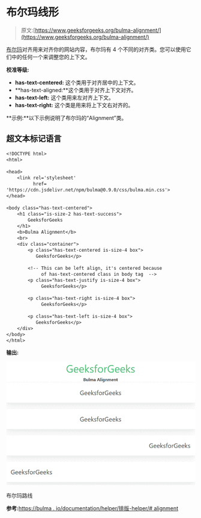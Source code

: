# 布尔玛线形

> 原文:[https://www.geeksforgeeks.org/bulma-alignment/](https://www.geeksforgeeks.org/bulma-alignment/)

[布尔玛](https://www.geeksforgeeks.org/bulma-introduction/)对齐用来对齐你的网站内容，布尔玛有 4 个不同的对齐类。您可以使用它们中的任何一个来调整您的上下文。

**校准等级:**

*   **has-text-centered:** 这个类用于对齐居中的上下文。
*   **has-text-aligned:**这个类用于对齐上下文对齐。
*   **has-text-left:** 这个类用来左对齐上下文。
*   **has-text-right:** 这个类是用来将上下文右对齐的。

**示例:**以下示例说明了布尔玛的“Alignment”类。

## 超文本标记语言

```
<!DOCTYPE html>
<html>

<head>    
    <link rel='stylesheet'
          href=
'https://cdn.jsdelivr.net/npm/bulma@0.9.0/css/bulma.min.css'>
</head>

<body class="has-text-centered">
    <h1 class="is-size-2 has-text-success">
        GeeksforGeeks
    </h1>
    <b>Bulma Alignment</b>
    <br>
    <div class="container">
        <p class="has-text-centered is-size-4 box">
           GeeksforGeeks</p>

        <!-- This can be left align, it's centered because
             of has-text-centered class in body tag  -->
        <p class="has-text-justify is-size-4 box">
             GeeksforGeeks</p>

        <p class="has-text-right is-size-4 box">
             GeeksforGeeks</p>

        <p class="has-text-left is-size-4 box">
           GeeksforGeeks</p>
    </div>
</body>
</html>
```

**输出:**

![](img/f153023eddf7df046c540222591ce788.png)

布尔玛路线

**参考:**[https://bulma . io/documentation/helper/排版-helper/# alignment](https://bulma.io/documentation/helpers/typography-helpers/#alignment)